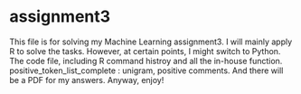 # assignment3
This file is for solving my Machine Learning assignment3.
I will mainly apply R to solve the tasks. However, at certain points, I might switch to Python. 
The code file, including R command histroy and all the in-house function. 
positive_token_list_complete : unigram, positive comments. 
And there will be a PDF for my answers. 
Anyway, enjoy! 
